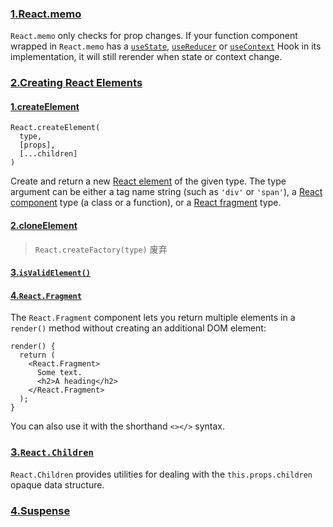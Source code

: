 ### [1.React.memo](https://reactjs.org/docs/react-api.html#reactmemo)

`React.memo` only checks for prop changes. If your function component wrapped in `React.memo` has a [`useState`](https://reactjs.org/docs/hooks-state.html), [`useReducer`](https://reactjs.org/docs/hooks-reference.html#usereducer) or [`useContext`](https://reactjs.org/docs/hooks-reference.html#usecontext) Hook in its implementation, it will still rerender when state or context change.

### [2.Creating React Elements](https://reactjs.org/docs/react-api.html#creating-react-elements)

#### [1.createElement](https://reactjs.org/docs/react-api.html#createelement)

```react
React.createElement(
  type,
  [props],
  [...children]
)
```

Create and return a new [React element](https://reactjs.org/docs/rendering-elements.html) of the given type. The type argument can be either a tag name string (such as `'div'` or `'span'`), a [React component](https://reactjs.org/docs/components-and-props.html) type (a class or a function), or a [React fragment](https://reactjs.org/docs/react-api.html#reactfragment) type.     

#### [2.cloneElement](https://reactjs.org/docs/react-api.html#cloneelement)

> `React.createFactory(type)` 废弃

#### [3.`isValidElement()`](https://reactjs.org/docs/react-api.html#isvalidelement)

#### [4.`React.Fragment`](https://reactjs.org/docs/react-api.html#reactfragment)

The `React.Fragment` component lets you return multiple elements in a `render()` method without creating an additional DOM element:

```react
render() {
  return (
    <React.Fragment>
      Some text.
      <h2>A heading</h2>
    </React.Fragment>
  );
}
```

You can also use it with the shorthand `<></>` syntax. 

### [3.`React.Children`](https://reactjs.org/docs/react-api.html#reactchildren)

`React.Children` provides utilities for dealing with the `this.props.children` opaque data structure.

### [4.Suspense](https://reactjs.org/docs/react-api.html#suspense)





